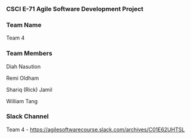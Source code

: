 ### CSCI E-71 Agile Software Development Project

### Team Name
Team 4

### Team Members
Diah Nasution

Remi Oldham

Shariq (Rick) Jamil

William Tang

### Slack Channel
Team 4 - https://agilesoftwarecourse.slack.com/archives/C01E62UHTSL
